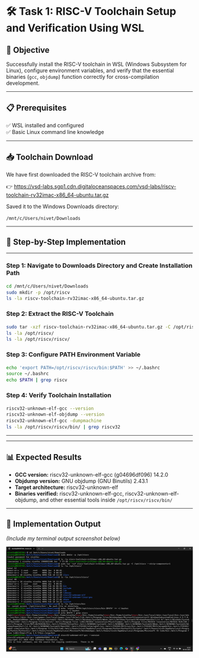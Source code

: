 # 🛠️ Task 1: RISC-V Toolchain Setup and Verification Using WSL

## 🎯 Objective

Successfully install the RISC-V toolchain in WSL (Windows Subsystem for Linux), configure environment variables, and verify that the essential binaries (`gcc`, `objdump`) function correctly for cross-compilation development.

---

## 📋 Prerequisites

✅ WSL installed and configured  
✅ Basic Linux command line knowledge  

---

## 📥 Toolchain Download

We have first downloaded the RISC-V toolchain archive from:

👉 https://vsd-labs.sgp1.cdn.digitaloceanspaces.com/vsd-labs/riscv-toolchain-rv32imac-x86_64-ubuntu.tar.gz

Saved it to the Windows Downloads directory:

`/mnt/c/Users/nivet/Downloads`

---

## 🚀 Step-by-Step Implementation

---

### Step 1: Navigate to Downloads Directory and Create Installation Path

```bash
cd /mnt/c/Users/nivet/Downloads
sudo mkdir -p /opt/riscv
ls -la riscv-toolchain-rv32imac-x86_64-ubuntu.tar.gz
```


### Step 2: Extract the RISC-V Toolchain

```bash
sudo tar -xzf riscv-toolchain-rv32imac-x86_64-ubuntu.tar.gz -C /opt/riscv --strip-components=1
ls -la /opt/riscv/
ls -la /opt/riscv/riscv/
```
### Step 3: Configure PATH Environment Variable

```bash
echo 'export PATH=/opt/riscv/riscv/bin:$PATH' >> ~/.bashrc
source ~/.bashrc
echo $PATH | grep riscv
```

### Step 4: Verify Toolchain Installation

```bash
riscv32-unknown-elf-gcc --version
riscv32-unknown-elf-objdump --version
riscv32-unknown-elf-gcc -dumpmachine
ls -la /opt/riscv/riscv/bin/ | grep riscv32
```
---
---

## 📊 Expected Results

- **GCC version:** riscv32-unknown-elf-gcc (g04696df096) 14.2.0  
- **Objdump version:** GNU objdump (GNU Binutils) 2.43.1  
- **Target architecture:** riscv32-unknown-elf  
- **Binaries verified:** riscv32-unknown-elf-gcc, riscv32-unknown-elf-objdump, and other essential tools inside `/opt/riscv/riscv/bin/`

---

## 📸 Implementation Output

_(Include my terminal output screenshot below)_

![Task1_Output](screenshots/task1_1.png)



